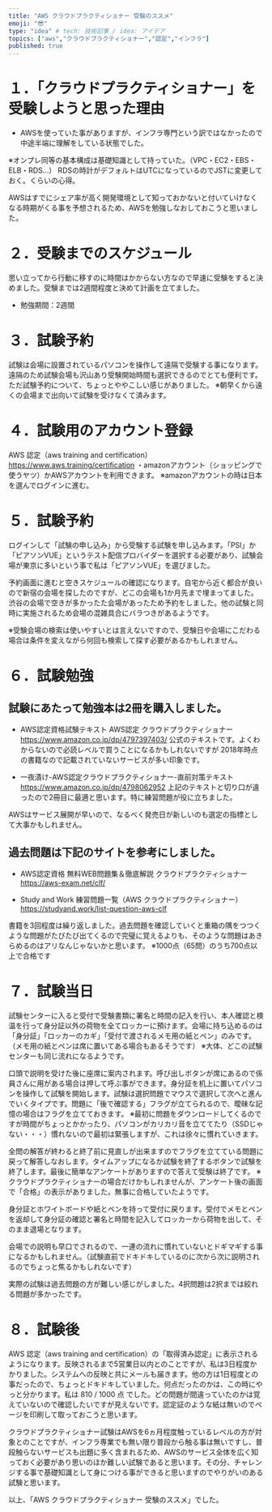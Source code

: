 ```yaml
---
title: "AWS クラウドプラクティショナー 受験のススメ"
emoji: "😎"
type: "idea" # tech: 技術記事 / idea: アイデア
topics: ["aws","クラウドプラクティショナー","認定","インフラ"]
published: true
---
```

# １．「クラウドプラクティショナー」を受験しようと思った理由
- AWSを使っていた事がありますが、インフラ専門という訳ではなかったので中途半端に理解をしている状態でした。

※オンプレ同等の基本構成は基礎知識として持っていた。（VPC・EC2・EBS・ELB・RDS...） RDSの時計がデフォルトはUTCになっているのでJSTに変更しておく。くらいの心得。

AWSはすでにシェア率が高く開発環境として知っておかないと付いていけなくなる時期がくる事を予想されるため、AWSを勉強しなおしておこうと思いました。

# ２．受験までのスケジュール
思い立ってから行動に移すのに時間はかからない方なので早速に受験をすると決めました。受験までは2週間程度と決めて計画を立てました。
- 勉強期間：2週間

# ３．試験予約
試験は会場に設置されているパソコンを操作して遠隔で受験する事になります。遠隔のため試験会場も沢山あり受験開始時間も選択できるのでとても便利です。ただ試験予約について、ちょっとややこしい感じがありました。
※朝早くから遠くの会場まで出向いて試験を受けなくて済みます。

# ４．試験用のアカウント登録
AWS 認定（aws training and certification）
https://www.aws.training/certification
・amazonアカウント（ショッピングで使うヤツ）かAWSアカウントを利用できます。
※amazonアカウントの時は日本を選んでログインに進む。

# ５．試験予約
ログインして「試験の申し込み」から受験する試験を申し込みます。「PSI」か「ピアソンVUE」というテスト配信プロバイダーを選択する必要があり、試験会場が東京に多いという事で私は「ピアソンVUE」を選びました。

予約画面に進むと空きスケジュールの確認になります。自宅から近く都合が良いので新宿の会場を探したのですが、どこの会場も1か月先まで埋まってました。渋谷の会場で空きが多かったた会場があったため予約をしました。他の試験と同時に実施されるため会場の混雑具合にバラつきがあるようです。

※受験会場の検索は使いやすいとは言えないですので、受験日や会場にこだわる場合は条件を変えながら何回も検索して探す必要があるかもしれません。

# ６．試験勉強

## 試験にあたって勉強本は2冊を購入しました。

- AWS認定資格試験テキスト AWS認定 クラウドプラクティショナー
https://www.amazon.co.jp/dp/4797397403/
公式のテキストです。よくわからないので必読レベルで買うことになるかもしれないですが
2018年時点の書籍なので記載されていないサービスが多い印象です。


- 一夜漬け-AWS認定クラウドプラクティショナー-直前対策テキスト
https://www.amazon.co.jp/dp/4798062952
上記のテキストと切り口が違ったので2冊目に最適と思います。特に練習問題が役に立ちました。

AWSはサービス展開が早いので、なるべく発売日が新しいのも選定の指標として大事かもしれません。

## 過去問題は下記のサイトを参考にしました。

- AWS認定資格 無料WEB問題集＆徹底解説 クラウドプラクティショナー
https://aws-exam.net/clf/


- Study and Work 練習問題一覧（AWS クラウドプラクティショナー） 
https://studyand.work/list-question-aws-clf

書籍を3回程度は繰り返しました。過去問題を確認していくと重箱の隅をつつくような問題がたびたび出てくるので完璧に覚えるよりも、そのような問題はあきらめるのはアリなんじゃないかと思います。
※1000点（65問）のうち700点以上で合格です

# ７．試験当日
試験センターに入ると受付で受験書類に署名と時間の記入を行い、本人確認と検温を行って身分証以外の荷物を全てロッカーに預けます。会場に持ち込めるのは「身分証」「ロッカーのカギ」「受付で渡されるメモ用の紙とペン」のみです。（メモ用の紙とペンは席に置いてある場合もあるそうです）
※大体、どこの試験センターも同じ流れになるようです。

口頭で説明を受けた後に座席に案内されます。呼び出しボタンが席にあるので係員さんに用がある場合は押して呼ぶ事ができます。身分証を机上に置いてパソコンを操作して試験を開始します。試験は選択問題でマウスで選択して次へと進んでいくタイプです。問題に「後で確認する」フラグが立てられるので、曖昧な記憶の場合はフラグを立てておきます。
※最初に問題をダウンロードしてくるのですが時間がちょっとかかったり、パソコンがカリカリ音を立ててたり（SSDじゃない・・・）慣れないので最初は緊張しますが、これは徐々に慣れていきます。

全問の解答が終わると終了前に見直しが出来ますのでフラグを立てている問題に戻って解答しなおします。タイムアップになるか試験を終了するボタンで試験を終了します。最後に簡単なアンケートがありますので答えて受験は終了です。
※クラウドプラクティショナーの場合だけかもしれませんが、アンケート後の画面で「合格」の表示がありました。無事に合格していたようです。

身分証とホワイトボードや紙とペンを持って受付に戻ります。受付でメモとペンを返却して身分証の確認と署名と時間を記入してロッカーから荷物を出して、そのまま退場となります。

会場での説明も早口でされるので、一連の流れに慣れていないとドギマギする事になるかもしれません。（試験直前でドキドキしているのに次から次に説明されるのでちょっと焦るかもしれないです）

実際の試験は過去問題の方が難しい感じがしました。4択問題は2択までは絞れる問題が多かったです。

# ８．試験後
AWS 認定（aws training and certification）の「取得済み認定」に表示されるようになります。反映されるまで5営業日以内とのことですが、私は3日程度かかりました。システムへの反映と共にメールも届きます。他の方は1日程度との事だったので、ちょっとドキドキしていました。何点だったのかは、この時にやっと分かります。私は 810 / 1000 点 でした。どの問題が間違っていたのかは覚えていないので確認したいですが見えないです。認定証のような紙は無いのでページを印刷して取っておこうと思います。

クラウドプラクティショナー試験はAWSを6ヵ月程度触っているレベルの方が対象とのことですが、インフラ専業でも無い限り普段から触る事は無いですし、普段触らないサービスも出題に多く含まれるため、AWSのサービス全体を広く知っておく必要があり思いのほか難しい試験であると思います。その分、チャレンジする事で基礎知識として身につける事ができると思いますのでやりがいのある試験と思います。

以上、「AWS クラウドプラクティショナー 受験のススメ」でした。





